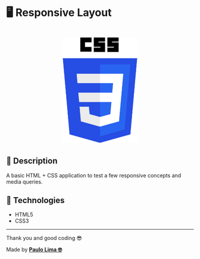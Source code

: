 # 🖥️ Responsive Layout

<h1 align="center">
  <img src=".github/logo.png" width="200px" />
</h1>

## 🔎️ Description
A basic HTML + CSS application to test a few responsive concepts and media queries.

## 🚀️ Technologies

- HTML5
- CSS3

---

Thank you and good coding 😎️

Made by **<a href="https://paulophlp.github.io/portfolio/" target="__blank">Paulo Lima 🤓️</a>**

